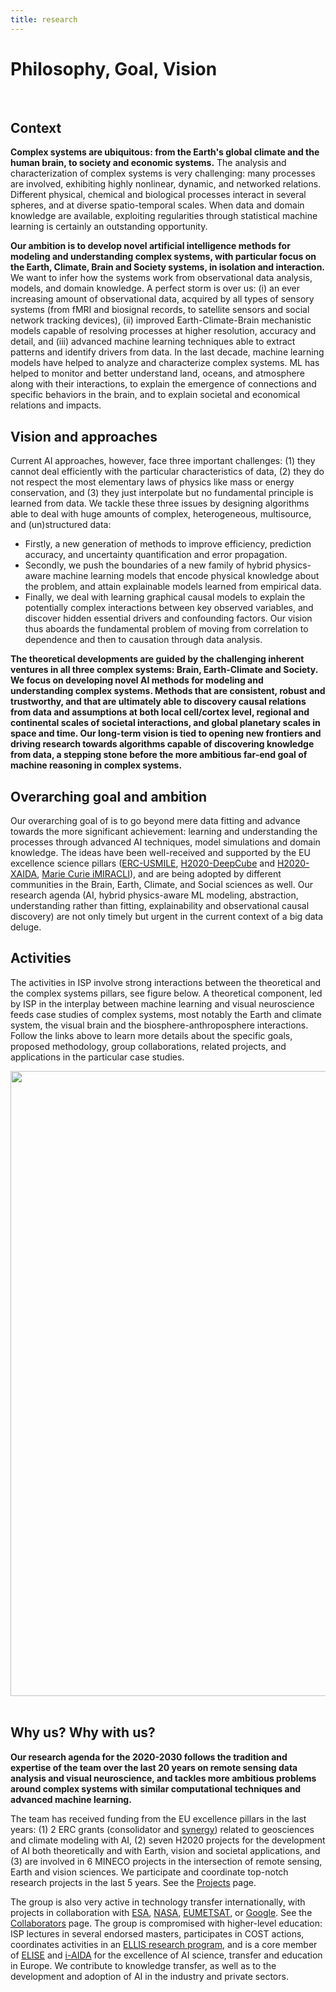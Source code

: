 ```yaml
---
title: research
---
```


# Philosophy, Goal, Vision

<br>

## Context

**Complex systems are ubiquitous: from the Earth's global climate and the human brain, to society and economic systems.** The analysis and characterization of complex systems is very challenging: many processes are involved, exhibiting highly nonlinear, dynamic, and networked relations. Different physical, chemical and biological processes interact in several spheres, and at diverse spatio-temporal scales. When data and domain knowledge are available, exploiting regularities through statistical machine learning is certainly an outstanding opportunity.

**Our ambition is to develop novel artificial intelligence methods for modeling and understanding complex systems, with particular focus on the Earth, Climate, Brain and Society systems, in isolation and interaction.** We want to infer how the systems work from observational data analysis, models, and domain knowledge. A perfect storm is over us: (i) an ever increasing amount of observational data, acquired by all types of sensory systems (from fMRI and biosignal records, to satellite sensors and social network tracking devices), (ii) improved Earth-Climate-Brain mechanistic models capable of resolving processes at higher resolution, accuracy and detail, and (iii) advanced machine learning techniques able to extract patterns and identify drivers from data. In the last decade, machine learning models have helped to analyze and characterize complex systems. ML has helped to monitor and better understand land, oceans, and atmosphere along with their interactions, to explain the emergence of connections and specific behaviors in the brain, and to explain societal and economical relations and impacts.

## Vision and approaches

Current AI approaches, however, face three important challenges: (1) they cannot deal efficiently with the particular characteristics of data, (2) they do not respect the most elementary laws of physics like mass or energy conservation, and (3) they just interpolate but no fundamental principle is learned from data. We tackle these three issues by designing algorithms able to deal with huge amounts of complex, heterogeneous, multisource, and (un)structured data:

- Firstly, a new generation of methods to improve efficiency, prediction accuracy, and uncertainty quantification and error propagation.
- Secondly, we push the boundaries of a new family of hybrid physics-aware machine learning models that encode physical knowledge about the problem, and attain explainable models learned from empirical data.
- Finally, we deal with learning graphical causal models to explain the potentially complex interactions between key observed variables, and discover hidden essential drivers and confounding factors. Our vision thus aboards the fundamental problem of moving from correlation to dependence and then to causation through data analysis.

**The theoretical developments are guided by the challenging inherent ventures in all three complex systems: Brain, Earth-Climate and Society. We focus on developing novel AI methods for modeling and understanding complex systems. Methods that are consistent, robust and trustworthy, and that are ultimately able to discovery causal relations from data and assumptions at both local cell/cortex level, regional and continental scales of societal interactions, and global planetary scales in space and time. Our long-term vision is tied to opening new frontiers and driving research towards algorithms capable of discovering knowledge from data, a stepping stone before the more ambitious far-end goal of machine reasoning in complex systems.**

## Overarching goal and ambition

Our overarching goal of is to go beyond mere data fitting and advance towards the more significant achievement: learning and understanding the processes through advanced AI techniques, model simulations and domain knowledge. The ideas have been well-received and supported by the EU excellence science pillars ([ERC-USMILE](http://www.imiracli.eu), [H2020-DeepCube](https://deepcube-h2020.eu) and [H2020-XAIDA](https://xaida.eu), [Marie Curie iMIRACLI](http://www.imiracli.eu)), and are being adopted by different communities in the Brain, Earth, Climate, and Social sciences as well. Our research agenda (AI, hybrid physics-aware ML modeling, abstraction, understanding rather than fitting, explainability and observational causal discovery) are not only timely but urgent in the current context of a big data deluge.

## Activities

The activities in ISP involve strong interactions between the theoretical and the complex systems pillars, see figure below. A theoretical component, led by ISP in the interplay between machine learning and visual neuroscience feeds case studies of complex systems, most notably the Earth and climate system, the visual brain and the biosphere-anthroposphere interactions. Follow the links above to learn more details about the specific goals, proposed methodology, group collaborations, related projects, and applications in the particular case studies.

<img src="/isp/images/research/ai4cs_agenda.jpg"  style="width:1000px; display: block; margin: auto"><br>

## Why us? Why with us?

**Our research agenda for the 2020-2030 follows the tradition and expertise of the team over the last 20 years on remote sensing data analysis and visual neuroscience, and tackles more ambitious problems around complex systems with similar computational techniques and advanced machine learning.**

The team has received funding from the EU excellence pillars in the last years: (1) 2 ERC grants (consolidator and [synergy](https://www.usmile-erc.eu/)) related to geosciences and climate modeling with AI, (2) seven H2020 projects for the development of AI both theoretically and with Earth, vision and societal applications, and (3) are involved in 6 MINECO projects in the intersection of remote sensing, Earth and vision sciences. We participate and coordinate top-notch research projects in the last 5 years. See the [Projects](projects.html) page.

The group is also very active in technology transfer internationally, with projects in collaboration with [ESA](https://www.esa.int/), [NASA](https://www.nasa.gov), [EUMETSAT](https://www.eumetsat.int), or [Google](https://www.google.com/). See the [Collaborators](collaborators.html) page. The group is compromised with higher-level education: ISP lectures in several endorsed masters, participates in COST actions, coordinates activities in an [ELLIS research program](https://ellis.eu/programs/machine-learning-for-earth-and-climate-sciences), and is a core member of [ELISE](https://www.elise-ai.eu/) and [i-AIDA](https://www.i-aida.org/) for the excellence of AI science, transfer and education in Europe. We contribute to knowledge transfer, as well as to the development and adoption of AI in the industry and private sectors.

